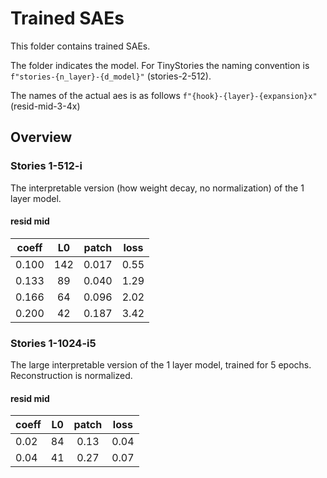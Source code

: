 # Trained SAEs

This folder contains trained SAEs.

The folder indicates the model. For TinyStories the naming convention is ``f"stories-{n_layer}-{d_model}"`` (stories-2-512).

The names of the actual aes is as follows ``f"{hook}-{layer}-{expansion}x"`` (resid-mid-3-4x)


## Overview

### Stories 1-512-i

The interpretable version (how weight decay, no normalization) of the 1 layer model.

#### resid mid

| coeff | L0  | patch | loss |
|-------|:---:|:-----:|------|
| 0.100 | 142 | 0.017 | 0.55 |
| 0.133 | 89  | 0.040 | 1.29 |
| 0.166 | 64  | 0.096 | 2.02 |
| 0.200 | 42  | 0.187 | 3.42 |

### Stories 1-1024-i5

The large interpretable version of the 1 layer model, trained for 5 epochs.
Reconstruction is normalized.

#### resid mid

| coeff | L0  | patch | loss |
|-------|:---:|:-----:|------|
| 0.02  | 84  | 0.13  | 0.04 |
| 0.04  | 41  | 0.27  | 0.07 |
